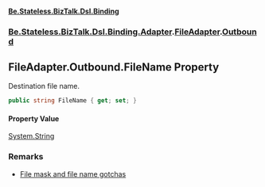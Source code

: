 #### [Be.Stateless.BizTalk.Dsl.Binding](README.md 'README')
### [Be.Stateless.BizTalk.Dsl.Binding.Adapter](Be.Stateless.BizTalk.Dsl.Binding.Adapter.md 'Be.Stateless.BizTalk.Dsl.Binding.Adapter').[FileAdapter](FileAdapter.md 'Be.Stateless.BizTalk.Dsl.Binding.Adapter.FileAdapter').[Outbound](FileAdapter.Outbound.md 'Be.Stateless.BizTalk.Dsl.Binding.Adapter.FileAdapter.Outbound')

## FileAdapter.Outbound.FileName Property

Destination file name.

```csharp
public string FileName { get; set; }
```

#### Property Value
[System.String](https://docs.microsoft.com/en-us/dotnet/api/System.String 'System.String')

### Remarks
- <a href="https://docs.microsoft.com/en-us/biztalk/core/restrictions-when-configuring-the-file-adapter#file-mask-and-file-name-gotchas">File mask and file name gotchas</a>